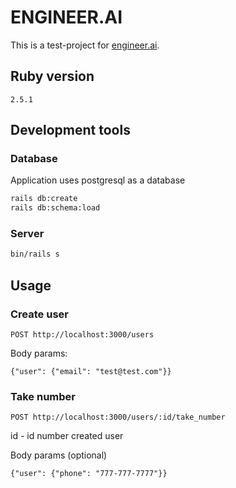# ENGINEER.AI

This is a test-project for [engineer.ai](https://www.engineer.ai/uk).

## Ruby version

```
2.5.1
```

## Development tools

### Database

Application uses postgresql as a database

```sh
rails db:create
rails db:schema:load
```

### Server

```sh
bin/rails s
```

## Usage

### Create user

```
POST http://localhost:3000/users
```

Body params:

```
{"user": {"email": "test@test.com"}}
```

### Take number

```
POST http://localhost:3000/users/:id/take_number
```

id - id number created user

Body params (optional)

```
{"user": {"phone": "777-777-7777"}}
```

